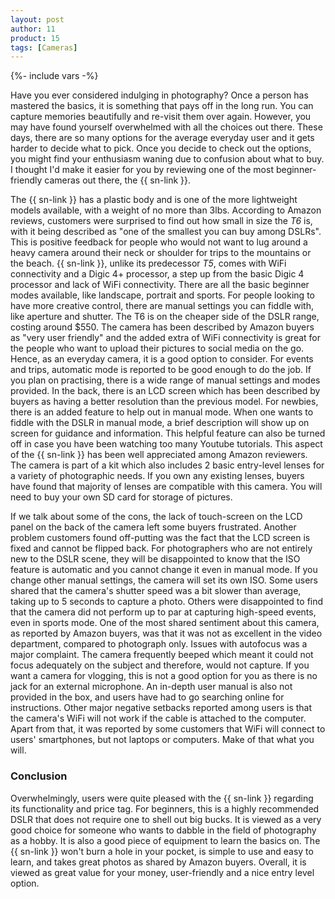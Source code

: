 ```yaml
---
layout: post
author: 11
product: 15
tags: [Cameras]
---
```


{%- include vars -%}

Have you ever considered indulging in photography? Once a person has mastered the basics, it is something that pays off in the long run. You can capture memories beautifully and re-visit them over again. However, you may have found yourself overwhelmed with all the choices out there. These days, there are so many options for the average everyday user and it gets harder to decide what to pick. Once you decide to check out the options, you might find your enthusiasm waning due to confusion about what to buy. I thought I'd make it easier for you by reviewing one of the most beginner-friendly cameras out there, the {{ sn-link }}.

The {{ sn-link }} has a plastic body and is one of the more lightweight models available, with a weight of no more than 3lbs. According to Amazon reviews, customers were surprised to find out how small in size the *T6* is, with it being described as "one of the smallest you can buy among DSLRs". This is positive feedback for people who would not want to lug around a heavy camera around their neck or shoulder for trips to the mountains or the beach. {{ sn-link }}, unlike its predecessor *T5*, comes with WiFi connectivity and a Digic 4+ processor, a step up from the basic Digic 4 processor and lack of WiFi connectivity. There are all the basic beginner modes available, like landscape, portrait and sports. For people looking to have more creative control, there are manual settings you can fiddle with, like aperture and shutter. The T6 is on the cheaper side of the DSLR range, costing around $550. The camera has been described by Amazon buyers as "very user friendly" and the added extra of WiFi connectivity is great for the people who want to upload their pictures to social media on the go. Hence, as an everyday camera, it is a good option to consider. For events and trips, automatic mode is reported to be good enough to do the job. If you plan on practising, there is a wide range of manual settings and modes provided. In the back, there is an LCD screen which has been described by buyers as having a better resolution than the previous model. For newbies, there is an added feature to help out in manual mode. When one wants to fiddle with the DSLR in manual mode, a brief description will show up on screen for guidance and information. This helpful feature can also be turned off in case you have been watching too many Youtube tutorials. This aspect of the {{ sn-link }} has been well appreciated among Amazon reviewers. The camera is part of a kit which also includes 2 basic entry-level lenses for a variety of photographic needs. If you own any existing lenses, buyers have found that majority of lenses are compatible with this camera. You will need to buy your own SD card for storage of pictures.

If we talk about some of the cons, the lack of touch-screen on the LCD panel on the back of the camera left some buyers frustrated. Another problem customers found off-putting was the fact that the LCD screen is fixed and cannot be flipped back. For photographers who are not entirely new to the DSLR scene, they will be disappointed to know that the ISO feature is automatic and you cannot change it even in manual mode. If you change other manual settings, the camera will set its own ISO. Some users shared that the camera's shutter speed was a bit slower than average, taking up to 5 seconds to capture a photo. Others were disappointed to find that the camera did not perform up to par at capturing high-speed events, even in sports mode. One of the most shared sentiment about this camera, as reported by Amazon buyers, was that it was not as excellent in the video department, compared to photograph only. Issues with autofocus was a major complaint. The camera frequently beeped which meant it could not focus adequately on the subject and therefore, would not capture. If you want a camera for vlogging, this is not a good option for you as there is no jack for an external microphone. An in-depth user manual is also not provided in the box, and users have had to go searching online for instructions. Other major negative setbacks reported among users is that the camera's WiFi will not work if the cable is attached to the computer. Apart from that, it was reported by some customers that WiFi will connect to users' smartphones, but not laptops or computers. Make of that what you will.

### Conclusion

Overwhelmingly, users were quite pleased with the {{ sn-link }} regarding its functionality and price tag. For beginners, this is a highly recommended DSLR that does not require one to shell out big bucks. It is viewed as a very good choice for someone who wants to dabble in the field of photography as a hobby. It is also a good piece of equipment to learn the basics on. The {{ sn-link }} won't burn a hole in your pocket, is simple to use and easy to learn, and takes great photos as shared by Amazon buyers. Overall, it is viewed as great value for your money, user-friendly and a nice entry level option.
